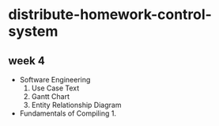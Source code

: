 # distribute-homework-control-system
## week 4
- Software Engineering
    1. Use Case Text
    2. Gantt Chart
    3. Entity Relationship Diagram
- Fundamentals of Compiling
    1. 